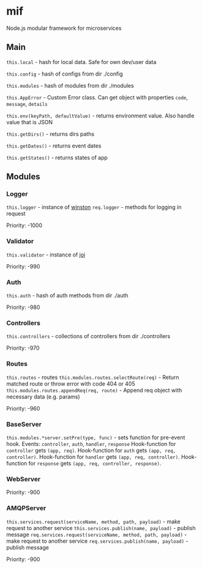 # mif
Node.js modular framework for microservices

## Main
`this.local` - hash for local data. Safe for own dev/user data

`this.config` - hash of configs from dir ./config

`this.modules` - hash of modules from dir ./modules

`this.AppError` - Custom Error class. Can get object with properties `code`, `message`, `details`

`this.env(keyPath, defaultValue)` - returns environment value. Also handle value that is JSON

`this.getDirs()` - returns dirs paths

`this.getDates()` - returns event dates

`this.getStates()` - returns states of app 

## Modules
### Logger
`this.logger` - instance of [winston](https://github.com/winstonjs/winston)
`req.logger` - methods for logging in request

Priority: -1000

### Validator
`this.validator` - instance of [joi](https://github.com/hapijs/joi)

Priority: -990

### Auth
`this.auth` - hash of auth methods from dir ./auth

Priority: -980 
 
### Controllers
`this.controllers` - collections of controllers from dir ./controllers

Priority: -970

### Routes
`this.routes` - routes
`this.modules.routes.selectRoute(req)` - Return matched route or throw error with code 404 or 405
`this.modules.routes.appendReq(req, route)` - Append req object with necessary data (e.g. params)

Priority: -960

### BaseServer
`this.modules.*server.setPre(type, func)` - sets function for pre-event hook. Events: `controller`, `auth`, `handler`, `response`
Hook-function for `controller` gets `(app, req)`.
Hook-function for `auth` gets `(app, req, controller)`.
Hook-function for `handler` gets `(app, req, controller)`.
Hook-function for `response` gets `(app, req, controller, response)`.

### WebServer
Priority: -900

### AMQPServer
`this.services.request(serviceName, method, path, payload)` - make request to another service
`this.services.publish(name, payload)` - publish message
`req.services.request(serviceName, method, path, payload)` - make request to another service
`req.services.publish(name, payload)` - publish message
  
Priority: -900
